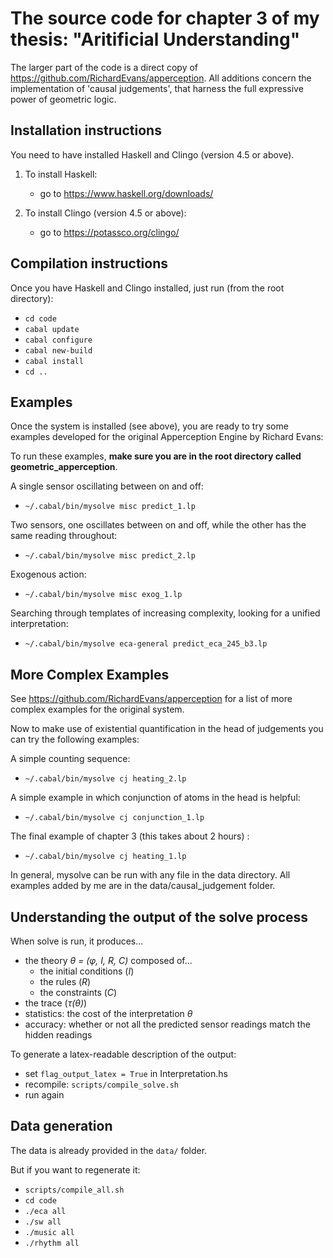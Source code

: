 # The source code for chapter 3 of my thesis: "Aritificial Understanding"

The larger part of the code is a direct copy of https://github.com/RichardEvans/apperception. All additions concern the implementation of 'causal judgements', that harness the full expressive power of geometric logic.

## Installation instructions

You need to have installed Haskell and Clingo (version 4.5 or above).

1. To install Haskell:
    * go to https://www.haskell.org/downloads/

2. To install Clingo (version 4.5 or above):
    * go to https://potassco.org/clingo/

## Compilation instructions

Once you have Haskell and Clingo installed, just run (from the root directory):
   * `cd code`
   * `cabal update`
   * `cabal configure`
   * `cabal new-build`
   * `cabal install`
   * `cd ..`

## Examples

Once the system is installed (see above), you are ready to try some examples developed for the original Apperception Engine by Richard Evans:

To run these examples, **make sure you are in the root directory called geometric_apperception**.

A single sensor oscillating between on and off:
   * `~/.cabal/bin/mysolve misc predict_1.lp`

Two sensors, one oscillates between on and off, while the other has the same reading throughout:
   * `~/.cabal/bin/mysolve misc predict_2.lp`

Exogenous action:
   * `~/.cabal/bin/mysolve misc exog_1.lp`

Searching through templates of increasing complexity, looking for a unified interpretation:
   * `~/.cabal/bin/mysolve eca-general predict_eca_245_b3.lp`

## More Complex Examples

See https://github.com/RichardEvans/apperception for a list of more complex examples for the original system.

Now to make use of existential quantification in the head of judgements you can try the following examples:

A simple counting sequence:
   * `~/.cabal/bin/mysolve cj heating_2.lp`


A simple example in which conjunction of atoms in the head is helpful:
   * `~/.cabal/bin/mysolve cj conjunction_1.lp`


The final example of chapter 3 (this takes about 2 hours) :
   * `~/.cabal/bin/mysolve cj heating_1.lp`

In general, mysolve can be run with any file in the data directory. All examples added by me are in the data/causal_judgement folder.

## Understanding the output of the solve process

When solve is run, it produces...
* the theory *θ = (φ, I, R, C)* composed of...
    * the initial conditions (*I*)
    * the rules (*R*)
    * the constraints (*C*)
* the trace (*τ(θ)*)
* statistics: the cost of the interpretation *θ*
* accuracy: whether or not all the predicted sensor readings match the hidden readings

To generate a latex-readable description of the output:
 * set `flag_output_latex = True` in Interpretation.hs
 * recompile: `scripts/compile_solve.sh`
 * run again


## Data generation

The data is already provided in the `data/` folder.

But if you want to regenerate it:
* `scripts/compile_all.sh`
* `cd code`
* `./eca all`
* `./sw all`
* `./music all`
* `./rhythm all`

